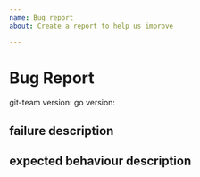 ```yaml
---
name: Bug report
about: Create a report to help us improve

---
```


# Bug Report

git-team version:
go version:

## failure description

## expected behaviour description
